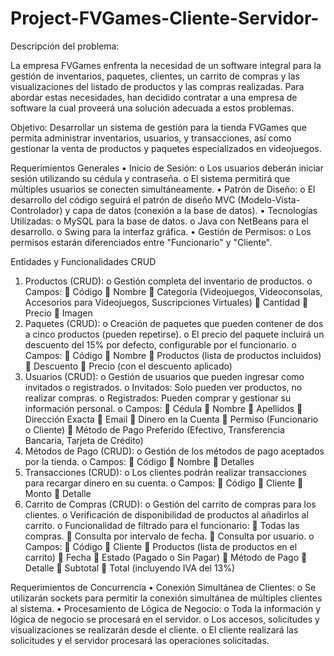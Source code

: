 # Project-FVGames-Cliente-Servidor-

Descripción del problema:

La empresa FVGames enfrenta la necesidad de un software integral para la gestión de inventarios, paquetes, clientes, un carrito de compras y las visualizaciones del listado de productos y las compras realizadas. Para abordar estas necesidades, han decidido contratar a una empresa de software la cual proveerá una solución adecuada a estos problemas. 

Objetivo:
Desarrollar un sistema de gestión para la tienda FVGames que permita administrar inventarios, usuarios, y transacciones, así como gestionar la venta de productos y paquetes especializados en videojuegos.

Requerimientos Generales
•	Inicio de Sesión:
  o	Los usuarios deberán iniciar sesión utilizando su cédula y contraseña.
  o	El sistema permitirá que múltiples usuarios se conecten simultáneamente.
•	Patrón de Diseño:
  o	El desarrollo del código seguirá el patrón de diseño MVC (Modelo-Vista-Controlador) y capa de datos (conexión a la base de datos).
•	Tecnologías Utilizadas:
  o	MySQL para la base de datos.
  o	Java con NetBeans para el desarrollo.
  o	Swing para la interfaz gráfica.
•	Gestión de Permisos:
  o	Los permisos estarán diferenciados entre "Funcionario" y "Cliente".

Entidades y Funcionalidades CRUD
  1.	Productos (CRUD):
    o	Gestión completa del inventario de productos.
    o	Campos:
      	Código
      	Nombre
      	Categoría (Videojuegos, Videoconsolas, Accesorios para Videojuegos, Suscripciones Virtuales)
      	Cantidad
      	Precio
      	Imagen
2.	Paquetes (CRUD):
  o	Creación de paquetes que pueden contener de dos a cinco productos (pueden repetirse).
  o	El precio del paquete incluirá un descuento del 15% por defecto, configurable por el funcionario.
  o	Campos:
    	Código
    	Nombre
    	Productos (lista de productos incluidos)
    	Descuento
    	Precio (con el descuento aplicado)
3.	Usuarios (CRUD):
  o	Gestión de usuarios que pueden ingresar como invitados o registrados.
  o	Invitados: Solo pueden ver productos, no realizar compras.
  o	Registrados: Pueden comprar y gestionar su información personal.
  o	Campos:
    	Cédula
    	Nombre
    	Apellidos
    	Dirección Exacta
    	Email
    	Dinero en la Cuenta
    	Permiso (Funcionario o Cliente)
    	Método de Pago Preferido (Efectivo, Transferencia Bancaria, Tarjeta de Crédito)
4.	Métodos de Pago (CRUD):
  o	Gestión de los métodos de pago aceptados por la tienda.
  o	Campos:
    	Código
    	Nombre
    	Detalles
5.	Transacciones (CRUD):
  o	Los clientes podrán realizar transacciones para recargar dinero en su cuenta.
  o	Campos:
    	Código
    	Cliente
    	Monto
    	Detalle
6.	Carrito de Compras (CRUD):
  o	Gestión del carrito de compras para los clientes.
  o	Verificación de disponibilidad de productos al añadirlos al carrito.
  o	Funcionalidad de filtrado para el funcionario:
    	Todas las compras.
    	Consulta por intervalo de fecha.
    	Consulta por usuario.
    o	Campos:
    	Código
    	Cliente
    	Productos (lista de productos en el carrito)
    	Fecha
    	Estado (Pagado o Sin Pagar)
    	Método de Pago
    	Detalle
    	Subtotal
    	Total (incluyendo IVA del 13%)

Requerimientos de Concurrencia
  •	Conexión Simultánea de Clientes:
      o	Se utilizarán sockets para permitir la conexión simultánea de múltiples clientes al sistema.
  •	Procesamiento de Lógica de Negocio:
      o	Toda la información y lógica de negocio se procesará en el servidor.
      o	Los accesos, solicitudes y visualizaciones se realizarán desde el cliente.
      o	El cliente realizará las solicitudes y el servidor procesará las operaciones solicitadas.
